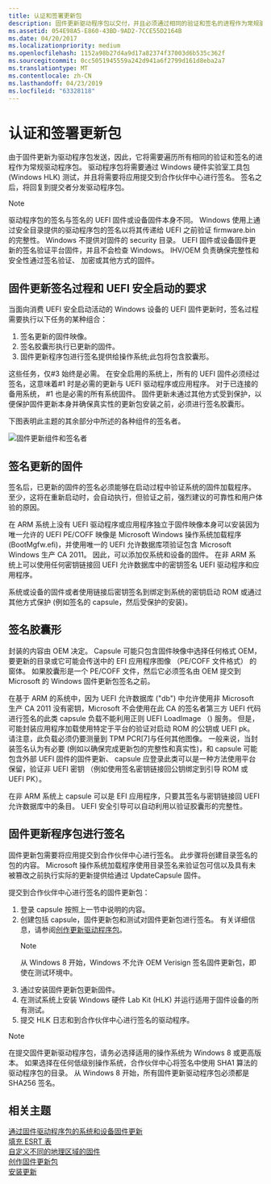 ```yaml
---
title: 认证和签署更新包
description: 固件更新驱动程序包以交付，并且必须通过相同的验证和签名的进程作为常规驱动程序包。
ms.assetid: 054E98A5-E860-43BD-9AD2-7CCE55D2164B
ms.date: 04/20/2017
ms.localizationpriority: medium
ms.openlocfilehash: 1152a98b27d4a9d17a82374f37003d6b535c362f
ms.sourcegitcommit: 0cc5051945559a242d941a6f2799d161d8eba2a7
ms.translationtype: MT
ms.contentlocale: zh-CN
ms.lasthandoff: 04/23/2019
ms.locfileid: "63328118"
---
```

# <a name="certifying-and-signing-the-update-package"></a>认证和签署更新包


由于固件更新为驱动程序包发送，因此，它将需要遍历所有相同的验证和签名的进程作为常规驱动程序包。 驱动程序包将需要通过 Windows 硬件实验室工具包 (Windows HLK) 测试，并且将需要将应用提交到合作伙伴中心进行签名。 签名之后，将回复到提交者分发驱动程序包。

> [!NOTE]
> 驱动程序包的签名与签名的 UEFI 固件或设备固件本身不同。 Windows 使用上通过安全目录提供的驱动程序包的签名以将其传递给 UEFI 之前验证 firmware.bin 的完整性。 Windows 不提供对固件的 security 目录。 UEFI 固件或设备固件更新的签名验证平台固件，并且不会检查 Windows。 IHV/OEM 负责确保完整性和安全性通过签名验证、 加密或其他方式的固件。

## <a name="firmware-update-signing-process-and-requirements-for-uefi-secure-boot"></a>固件更新签名过程和 UEFI 安全启动的要求

当面向消费 UEFI 安全启动活动的 Windows 设备的 UEFI 固件更新时，签名过程需要执行以下任务的某种组合：

1. 签名更新的固件映像。
2. 签名胶囊形执行已更新的固件。
3. 固件更新程序包进行签名提供给操作系统;此包将包含胶囊形。

这些任务，仅\#3 始终是必需。 在安全启用的系统上，所有的 UEFI 固件必须经过签名，这意味着\#1 时是必需的更新与 UEFI 驱动程序或应用程序。 对于已连接的备用系统， \#1 也是必需的所有系统固件。 固件更新未通过其他方式受到保护，以便保护固件更新本身并确保真实性的更新包安装之前，必须进行签名胶囊形。

下图表明此主题的其余部分中所述的各种组件的签名者。

![固件更新组件和签名者](images/firmwareupdatecomponentsandsigners.png)

## <a name="signing-the-updated-firmware"></a>签名更新的固件

签名后，已更新的固件的签名必须能够在启动过程中验证系统的固件加载程序。 至少，这将在重新启动时，会自动执行，但验证之前，强烈建议的可靠性和用户体验的原因。

在 ARM 系统上没有 UEFI 驱动程序或应用程序独立于固件映像本身可以安装因为唯一允许的 UEFI PE/COFF 映像是 Microsoft Windows 操作系统加载程序 (BootMgfw.efi)，并使用唯一的 UEFI 允许数据库项验证包含 Microsoft Windows 生产 CA 2011。 因此，可以添加仅系统和设备的固件。 在非 ARM 系统上可以使用任何密钥链接回 UEFI 允许数据库中的密钥签名 UEFI 驱动程序和应用程序。

系统或设备的固件或者使用链接后密钥签名到绑定到系统的密钥启动 ROM 或通过其他方式保护 (例如签名的 capsule，然后受保护的安装)。

## <a name="signing-the-capsule"></a>签名胶囊形

封装的内容由 OEM 决定。 Capsule 可能只包含固件映像中选择任何格式 OEM，要更新的目录或它可能会传送中的 EFI 应用程序图像 （PE/COFF 文件格式） 的窗体。 如果胶囊形是一个 PE/COFF 文件，然后它必须签名由 OEM 提交到 Microsoft 的 Windows 固件更新包签名之前。

在基于 ARM 的系统中，因为 UEFI 允许数据库 ("db") 中允许使用非 Microsoft 生产 CA 2011 没有密钥，Microsoft 不会使用在此 CA 的签名者第三方 UEFI 代码进行签名的此类 capsule 负载不能利用正则 UEFI LoadImage （) 服务。 但是，可能封装应用程序加载使用特定于平台的验证对启动 ROM 的公钥或 UEFI pk。 请注意，此负载必须仍要测量到 TPM PCR\[7\]与任何其他图像。 一般来说，当封装签名认为有必要 (例如以确保完成更新包的完整性和真实性)，和 capsule 可能包含外部 UEFI 固件的固件更新、 capsule 应登录此类可以是一种方法使用平台保留，验证非 UEFI 密钥 （例如使用签名密钥链接回公钥绑定到引导 ROM 或 UEFI PK）。

在非 ARM 系统上 capsule 可以是 EFI 应用程序，只要其签名与密钥链接回 UEFI 允许数据库中的条目。 UEFI 安全引导可以自动利用以验证胶囊形的完整性。

## <a name="signing-the-firmware-update-package"></a>固件更新程序包进行签名

固件更新包需要将应用提交到合作伙伴中心进行签名。 此步骤将创建目录签名的包的内容。 Microsoft 操作系统加载程序使用目录签名来验证包可信以及具有未被篡改之前执行实际的更新提供给通过 UpdateCapsule 固件。

提交到合作伙伴中心进行签名的固件更新包：

1. 登录 capsule 按照上一节中说明的内容。
2. 创建包括 capsule，固件更新包和测试对固件更新包进行签名。 有关详细信息，请参阅[创作更新驱动程序包](authoring-an-update-driver-package.md)。
   > [!NOTE]
   > 从 Windows 8 开始，Windows 不允许 OEM Verisign 签名固件更新包，即使在测试环境中。
3. 通过安装固件更新包更新固件。
4. 在测试系统上安装 Windows 硬件 Lab Kit (HLK) 并运行适用于固件设备的所有测试。
5. 提交 HLK 日志和到合作伙伴中心进行签名的驱动程序。

> [!NOTE]
> 在提交固件更新驱动程序包，请务必选择适用的操作系统为 Windows 8 或更高版本。 如果选择在任何低级别操作系统，合作伙伴中心将签名中使用 SHA1 算法的驱动程序包的目录。 从 Windows 8 开始，所有固件更新驱动程序包必须都是 SHA256 签名。

## <a name="related-topics"></a>相关主题

[通过固件驱动程序包的系统和设备固件更新](system-and-device-firmware-updates-via-a-firmware-driver-package.md)  
[填充 ESRT 表](populating-the-esrt-table.md)  
[自定义不同的地理区域的固件](customizing-firmware-for-different-geographic-regions.md)  
[创作固件更新包](authoring-a-firmware-update-package.md)  
[安装更新](installing-the-update.md)  
